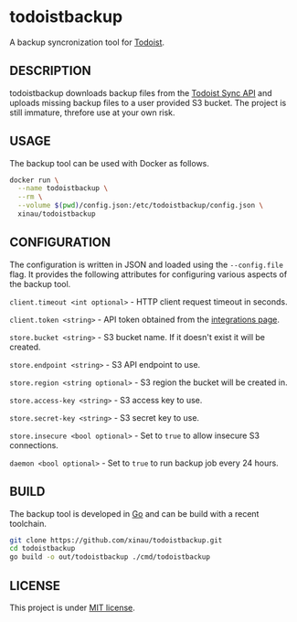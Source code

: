 # todoistbackup

A backup syncronization tool for [Todoist](https://todoist.com).


## DESCRIPTION

todoistbackup downloads backup files from the
[Todoist Sync API](https://developer.todoist.com/sync/v8/) and uploads missing 
backup files to a user provided S3 bucket. The project is still immature, threfore use at your own risk.


## USAGE

The backup tool can be used with Docker as follows.

```bash
docker run \
  --name todoistbackup \
  --rm \
  --volume $(pwd)/config.json:/etc/todoistbackup/config.json \
  xinau/todoistbackup
```


## CONFIGURATION

The configuration is written in JSON and loaded using the `--config.file` flag. 
It provides the following attributes for configuring various aspects of the backup tool.

`client.timeout <int optional>` - HTTP client request timeout in seconds.

`client.token <string>` - API token obtained from the
[integrations page](https://todoist.com/app/settings/integrations).  

`store.bucket <string>` - S3 bucket name. If it doesn't exist it will be created.

`store.endpoint <string>` - S3 API endpoint to use.

`store.region <string optional>` - S3 region the bucket will be created in.

`store.access-key <string>` - S3 access key to use.

`store.secret-key <string>` - S3 secret key to use.

`store.insecure <bool optional>` - Set to `true` to allow insecure S3 connections.

`daemon <bool optional>` - Set to `true` to run backup job every 24 hours.


## BUILD

The backup tool is developed in [Go](https://golang.org) and can be build with 
a recent toolchain.

```bash
git clone https://github.com/xinau/todoistbackup.git
cd todoistbackup
go build -o out/todoistbackup ./cmd/todoistbackup
```


## LICENSE

This project is under [MIT license](./LICENSE).
